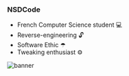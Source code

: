 ### NSDCode
- French Computer Science student 💻
- Reverse-engineering 🔓
- Software Ethic ☂
- Tweaking enthusiast ⚙


![banner](https://user-images.githubusercontent.com/47573987/189536521-133948ca-5eb7-4f4b-8306-6aae3fbea2fa.gif)
